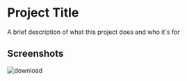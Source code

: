 
# Project Title

A brief description of what this project does and who it's for


## Screenshots

![download](https://user-images.githubusercontent.com/82339780/194770051-c91eb0ec-4121-4d64-8c89-412d0e3f75ee.jpeg)
